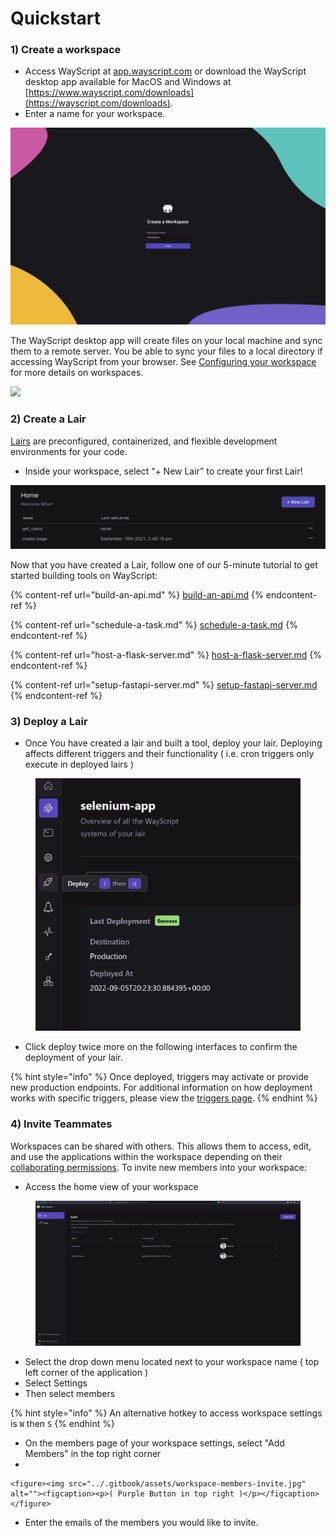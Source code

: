 # Quickstart

### **1) Create a workspace**

* Access WayScript at [app.wayscript.com](https://app.wayscript.com) or download the WayScript desktop app available for MacOS and Windows at [https://www.wayscript.com/downloads](https://wayscript.com/downloads).
* Enter a name for your workspace.&#x20;

![](../.gitbook/assets/env-1.png)

The WayScript desktop app will create files on your local machine and sync them to a remote server. You be able to sync your files to a local directory if accessing WayScript from your browser. See [Configuring your workspace](../collaborating/configuring-your-workspace.md) for more details on workspaces.&#x20;

![](https://codahosted.io/docs/2kDMDaZ6QP/blobs/bl-ctT1lSpsA8/897d5cb37c8557ad9b149526e93a87b16af4e7f0f0be3aa51e4bd08c6d58007c44949fb53d3f804d60ab6953bb3c4909efbdda87870c6cf9e4af93f351cc2f42f482aa8e814a011346a8e71807b8ad97ce8824146ad13a8b7a1b3d966da21b512ef7ef54)

### **2) Create a Lair**

[Lairs](../building-tools/lairs.md) are preconfigured, containerized, and flexible development environments for your code.

* Inside your workspace, select “+ New Lair” to create your first Lair!

![](<../.gitbook/assets/Screen Shot 2021-09-14 at 1.50.08 PM.png>)

Now that you have created a Lair, follow one of our 5-minute tutorial to get started building tools on WayScript:

{% content-ref url="build-an-api.md" %}
[build-an-api.md](build-an-api.md)
{% endcontent-ref %}

{% content-ref url="schedule-a-task.md" %}
[schedule-a-task.md](schedule-a-task.md)
{% endcontent-ref %}

{% content-ref url="host-a-flask-server.md" %}
[host-a-flask-server.md](host-a-flask-server.md)
{% endcontent-ref %}

{% content-ref url="setup-fastapi-server.md" %}
[setup-fastapi-server.md](setup-fastapi-server.md)
{% endcontent-ref %}

### **3)** Deploy a Lair &#x20;

* Once You have created a lair and built a tool, deploy your lair. Deploying affects different triggers and their functionality ( i.e. cron triggers only execute in deployed lairs )

<figure><img src="../.gitbook/assets/DeployWayScriptLairExample.jpg" alt=""><figcaption></figcaption></figure>

* Click deploy twice more on the following interfaces to confirm the deployment of your lair.

{% hint style="info" %}
Once deployed, triggers may activate or provide new production endpoints. For additional information on how deployment works with specific triggers, please view the [triggers page](../building-tools/triggers.md).
{% endhint %}

### 4) Invite Teammates&#x20;

Workspaces can be shared with others. This allows them to access, edit, and use the applications within the workspace depending on their [collaborating permissions](../collaborating/members.md). To invite new members into your workspace:

* Access the home view of your workspace

<figure><img src="../.gitbook/assets/workspacehomeview.jpg" alt=""><figcaption></figcaption></figure>

* Select the drop down menu located next to your workspace name ( top left corner of the application )
* Select Settings&#x20;
* Then select members

{% hint style="info" %}
An alternative hotkey to access workspace settings is `W` then `S`
{% endhint %}

* On the members page of your workspace settings, select "Add Members" in the top right corner
*

    <figure><img src="../.gitbook/assets/workspace-members-invite.jpg" alt=""><figcaption><p>( Purple Button in top right )</p></figcaption></figure>
* Enter the emails of the members you would like to invite.&#x20;
